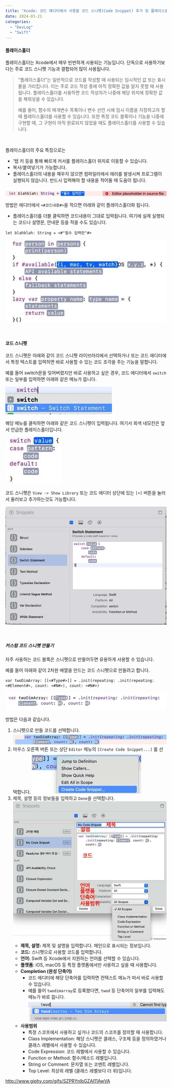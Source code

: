 ```yaml
---
title: "Xcode: 코드 에디터에서 사용할 코드 스니펫(Code Snippet) 추가 및 플레이스홀더 만들기"
date: 2024-03-21
categories: 
  - "DevLog"
  - "Swift"
---
```


#### **플레이스홀더**

플레이스홀더는 Xcode에서 매우 빈번하게 사용되는 기능입니다. 단독으로 사용하기보다는 주로 코드 스니펫 기능과 결합되어 많이 사용됩니다.

> "플레이스홀더"는 일반적으로 코드를 작성할 때 사용되는 임시적인 값 또는 표시물을 가리킵니다. 이는 주로 코드 작성 중에 아직 정확한 값을 알지 못할 때 사용됩니다. 플레이스홀더를 사용하면 코드 작성자가 나중에 해당 위치에 정확한 값을 채워넣을 수 있습니다.
> 
> 예를 들어, 함수의 매개변수 목록이나 변수 선언 시에 임시 이름을 지정하고자 할 때 플레이스홀더를 사용할 수 있습니다. 또한 특정 코드 블록이나 기능을 나중에 구현할 때, 그 구현이 아직 완료되지 않았을 때도 플레이스홀더를 사용할 수 있습니다.

 

플레이스홀더의 주요 특징으로는

- '탭 키 등을 통해 빠르게 커서를 플레이스홀더 위치로 이동할 수 있습니다.
- 복사/붙여넣기가 가능합니다.
- 플레이스홀더의 내용을 채우지 않으면 컴파일러에서 에러를 발생시켜 프로그램이 실행되지 않습니다. 반드시 입력해야 할 내용을 적어둘 때 도움이 됩니다.

![](./assets/img/wp-content/uploads/2024/03/스크린샷-2024-03-21-오후-7.32.48-복사본.jpg)

방법은 에디터에서 `<#코드내용#>`을 적으면 아래와 같이 플레이스홀더화 됩니다.

- 플레이스홀더를 더블 클릭하면 코드내용이 그대로 입력됩니다. 여기에 실제 실행되는 코드나 설명문, 안내문 등을 적을 수도 있습니다.

```
let blahblah: String = <#"필수 입력란"#>
```

![](./assets/img/wp-content/uploads/2024/03/스크린샷-2024-03-21-오후-7.36.32-복사본.jpg)

 

#### **코드 스니펫**

코드 스니펫은 아래와 같이 코드 스니펫 라이브러리에서 선택하거나 또는 코드 에디터에서 특정 텍스트를 입력하면 바로 사용할 수 있는 코드 조각을 주는 기능을 말합니다.

예를 들어 switch문을 잊어버렸지만 바로 사용하고 싶은 경우, 코드 에디터에서 `switch` 또는 일부를 입력하면 아래와 같은 메뉴가 뜹니다.

![](./assets/img/wp-content/uploads/2024/03/스크린샷-2024-03-21-오후-7.38.23-복사본.jpg)

해당 메뉴를 클릭하면 아래와 같은 코드 스니펫이 입력됩니다. 여기서 회색 네모칸은 앞서 언급한 플레이스홀더입니다.

![](./assets/img/wp-content/uploads/2024/03/스크린샷-2024-03-21-오후-7.38.29-복사본.jpg)

코드 스니펫은 `View -> Show Library` 또는 코드 에디터 상단에 있는 `[+]` 버튼을 눌러서 둘러보고 추가하는것도 가능합니다.

![](./assets/img/wp-content/uploads/2024/03/스크린샷-2024-03-21-오후-7.39.41-복사본.jpg)

 

##### **커스텀 코드 스니펫 만들기**

자주 사용하는 코드 블록은 스니펫으로 만들어두면 유용하게 사용할 수 있습니다.

예를 들어 아래와 같이 2차원 배열을 만드는 코드 스니펫으로 만들려고 합니다.

```
var twoDimArray: [[<#Type#>]] = .init(repeating: .init(repeating: <#Element#>, count: <#N#>), count: <#N#>)
```

![](./assets/img/wp-content/uploads/2024/03/스크린샷-2024-03-21-오후-7.46.57-복사본.jpg)

방법은 다음과 같습니다.

1. 스니펫으로 만들 코드를 선택합니다. ![](./assets/img/wp-content/uploads/2024/03/스크린샷-2024-03-21-오후-7.50.05-복사본.jpg)
2. 마우스 오른쪽 버튼 또는 상단 `Editor` 메뉴의 `[Create Code Snippet...]` 를 선택합니다. ![](./assets/img/wp-content/uploads/2024/03/스크린샷-2024-03-21-오후-7.50.11-복사본.jpg)
3. 제목, 설명 등의 정보들을 입력하고 `Done`을 선택합니다. ![](./assets/img/wp-content/uploads/2024/03/스크린샷-2024-03-21-오후-7.50.52-복사본.jpg)
    - **제목, 설명:** 제목 및 설명을 입력합니다. 메인으로 표시되는 정보입니다.
    - **코드:** 스니펫으로 사용할 코드를 입력합니다.
    - **언어:** Swift 등 Xcode에서 지원하는 언어를 선택할 수 있습니다.
    - **플랫폼**: iOS, macOS 등 특정 플랫폼에서만 사용하고 싶을 때 사용합니다.
    - **Completion (완성 단축어)**
        - 코드 에디터에 해당 단축어를 입력하면 컨텍스트 메뉴가 떠서 바로 사용할 수 있습니다.
        - 예를 들어 `twodimarray`로 등록했다면, `twod` 등 단축어의 일부를 입력해도 메뉴가 바로 뜹니다. ![](./assets/img/wp-content/uploads/2024/03/스크린샷-2024-03-21-오후-7.51.39-복사본.jpg)
    - **사용범위**
        - 특정 스코프에서 사용하고 싶거나 코드의 스코프를 정의할 때 사용합니다.
        - Class Implementation: 해당 스니펫은 클래스, 구조체 등을 정의하였거나 클래스 레벨에서 사용할 수 있습니다.
        - Code Expression: 코드 레벨에서 사용할 수 있습니다.
        - Function or Method: 함수/메소드 레벨입니다.
        - String or Comment: 문자열 또는 코멘트 레벨입니다.
        - Top Level: 최상위 레벨 (클래스 레벨보다 더 위)입니다.

http://www.giphy.com/gifs/SZPRYnlbGZAl11AwVA
